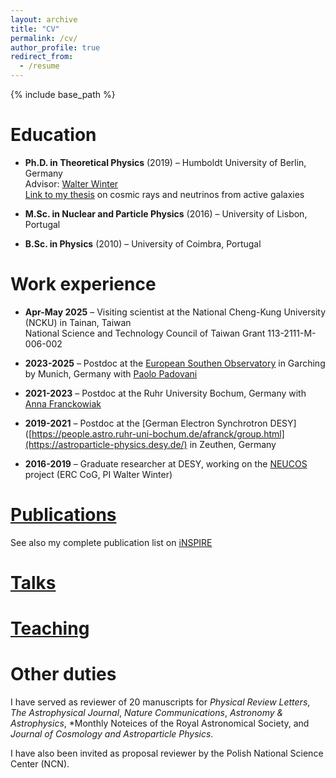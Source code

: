 ```yaml
---
layout: archive
title: "CV"
permalink: /cv/
author_profile: true
redirect_from:
  - /resume
---
```


{% include base_path %}

Education
======
* **Ph.D. in Theoretical Physics** (2019) – Humboldt University of Berlin, Germany  
  Advisor: [Walter Winter](https://www-zeuthen.desy.de/~wwinter/)  
  [Link to my thesis](https://edoc.hu-berlin.de/items/92aae1d4-524d-45b4-a1e4-419a6a7b78c8) on cosmic rays and neutrinos from active galaxies

* **M.Sc. in Nuclear and Particle Physics** (2016) – University of Lisbon, Portugal

* **B.Sc. in Physics** (2010) – University of Coimbra, Portugal

Work experience
======
* **Apr-May 2025** – Visiting scientist at the National Cheng-Kung University (NCKU) in Tainan, Taiwan  
  National Science and Technology Council of Taiwan Grant 113-2111-M-006-002
  
* **2023-2025** – Postdoc at the [European Southen Observatory](https://www.eso.org/sci/meetings/2024/SummerResearch2024.html) in Garching by Munich, Germany with [Paolo Padovani](https://www.eso.org/~ppadovan/padovani.html) 

* **2021-2023** – Postdoc at the Ruhr University Bochum, Germany with [Anna Franckowiak](https://people.astro.ruhr-uni-bochum.de/afranck/group.html) 

* **2019-2021** – Postdoc at the [German Electron Synchrotron DESY]([https://people.astro.ruhr-uni-bochum.de/afranck/group.html](https://astroparticle-physics.desy.de/) in Zeuthen, Germany

* **2016-2019** – Graduate researcher at DESY, working on the [NEUCOS](https://www.zeuthen.desy.de/~wwinter/) project (ERC CoG, PI Walter Winter)


  
[Publications](https://xrod.github.io/publications/)
======
See also my complete publication list on [iNSPIRE](https://inspirehep.net/authors/1730721?ui-citation-summary=true)
  
[Talks](https://xrod.github.io/talks/)
======
  
[Teaching](https://xrod.github.io/teaching/)
======

Other duties
======

I have served as reviewer of 20 manuscripts for *Physical Review Letters*, *The Astrophysical Journal*, *Nature Communications*, *Astronomy &
Astrophysics*, *Monthly Noteices of the Royal Astronomical Society, and *Journal of Cosmology and Astroparticle Physics*.

I have also been invited as proposal reviewer by the Polish National Science Center (NCN).
